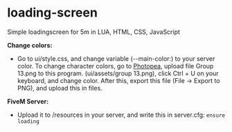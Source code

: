 # loading-screen
Simple loadingscreen for 5m in LUA, HTML, CSS, JavaScript

**Change colors:**
- Go to ui/style.css, and change variable (--main-color:) to your server color. To change character colors, go to [Photopea](https://photopea), upload file Group 13.png to this program. (ui/assets/group 13.png), click Ctrl + U on your keyboard, and change color. After this, export this file (File -> Export to PNG), and upload this in files.

**FiveM Server:**
- Upload it to /resources in your server, and write this in server.cfg:
```ensure loading```
